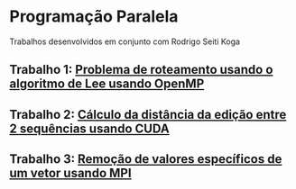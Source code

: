 # Programação Paralela

Trabalhos desenvolvidos em conjunto com Rodrigo Seiti Koga

## Trabalho 1: [Problema de roteamento usando o algoritmo de Lee usando OpenMP](https://github.com/Sr3284/ProgramacaoParalela/blob/main/T1/Descricao.pdf)

## Trabalho 2: [Cálculo da distância da edição entre 2 sequências usando CUDA](https://github.com/Sr3284/ProgramacaoParalela/blob/main/T2/Descricao.pdf)

## Trabalho 3: [Remoção de valores específicos de um vetor usando MPI](https://github.com/Sr3284/ProgramacaoParalela/blob/main/T3/Descricao.pdf)
